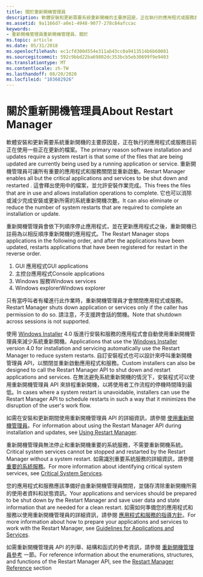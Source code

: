 ```yaml
---
title: 關於重新開機管理員
description: 軟體安裝和更新需要系統重新開機的主要原因是，正在執行的應用程式或服務目前正在使用一些正在更新的檔案。
ms.assetid: 9a1166d7-a0e1-4948-9077-278c84afccac
keywords:
- 重新開機管理員重新開機管理員，關於
ms.topic: article
ms.date: 05/31/2018
ms.openlocfilehash: ec1cfd300d554e311ab43cc0a9413514b6b60081
ms.sourcegitcommit: 592c9bbd22ba69802dc353bcb5eb30699f9e9403
ms.translationtype: MT
ms.contentlocale: zh-TW
ms.lasthandoff: 08/20/2020
ms.locfileid: "103682926"
---
```

# <a name="about-restart-manager"></a><span data-ttu-id="7fd8f-104">關於重新開機管理員</span><span class="sxs-lookup"><span data-stu-id="7fd8f-104">About Restart Manager</span></span>

<span data-ttu-id="7fd8f-105">軟體安裝和更新需要系統重新開機的主要原因是，正在執行的應用程式或服務目前正在使用一些正在更新的檔案。</span><span class="sxs-lookup"><span data-stu-id="7fd8f-105">The primary reason software installation and updates require a system restart is that some of the files that are being updated are currently being used by a running application or service.</span></span> <span data-ttu-id="7fd8f-106">重新開機管理員可讓所有重要的應用程式和服務關閉並重新啟動。</span><span class="sxs-lookup"><span data-stu-id="7fd8f-106">Restart Manager enables all but the critical applications and services to be shut down and restarted .</span></span> <span data-ttu-id="7fd8f-107">這會釋出使用中的檔案，並允許安裝作業完成。</span><span class="sxs-lookup"><span data-stu-id="7fd8f-107">This frees the files that are in use and allows installation operations to complete.</span></span> <span data-ttu-id="7fd8f-108">它也可以消除或減少完成安裝或更新所需的系統重新開機次數。</span><span class="sxs-lookup"><span data-stu-id="7fd8f-108">It can also eliminate or reduce the number of system restarts that are required to complete an installation or update.</span></span>

<span data-ttu-id="7fd8f-109">重新開機管理員會依下列順序停止應用程式，並在更新應用程式之後，重新開機已註冊為以相反順序重新開機的應用程式。</span><span class="sxs-lookup"><span data-stu-id="7fd8f-109">The Restart Manager stops applications in the following order, and after the applications have been updated, restarts applications that have been registered for restart in the reverse order.</span></span>

1.  <span data-ttu-id="7fd8f-110">GUI 應用程式</span><span class="sxs-lookup"><span data-stu-id="7fd8f-110">GUI applications</span></span>
2.  <span data-ttu-id="7fd8f-111">主控台應用程式</span><span class="sxs-lookup"><span data-stu-id="7fd8f-111">Console applications</span></span>
3.  <span data-ttu-id="7fd8f-112">Windows 服務</span><span class="sxs-lookup"><span data-stu-id="7fd8f-112">Windows services</span></span>
4.  <span data-ttu-id="7fd8f-113">Windows explorer</span><span class="sxs-lookup"><span data-stu-id="7fd8f-113">Windows explorer</span></span>

<span data-ttu-id="7fd8f-114">只有當呼叫者有權進行此作業時，重新開機管理員才會關閉應用程式或服務。</span><span class="sxs-lookup"><span data-stu-id="7fd8f-114">Restart Manager shuts down application or services only if the caller has permission to do so.</span></span> <span data-ttu-id="7fd8f-115">請注意，不支援跨會話的關機。</span><span class="sxs-lookup"><span data-stu-id="7fd8f-115">Note that shutdown across sessions is not supported.</span></span>

<span data-ttu-id="7fd8f-116">使用 [Windows Installer](/windows/desktop/Msi/windows-installer-portal) 4.0 版進行安裝和服務的應用程式會自動使用重新開機管理員來減少系統重新開機。</span><span class="sxs-lookup"><span data-stu-id="7fd8f-116">Applications that use the [Windows Installer](/windows/desktop/Msi/windows-installer-portal) version 4.0 for installation and servicing automatically use the Restart Manager to reduce system restarts.</span></span> <span data-ttu-id="7fd8f-117">自訂安裝程式也可以設計來呼叫重新開機管理員 API，以關閉並重新啟動應用程式和服務。</span><span class="sxs-lookup"><span data-stu-id="7fd8f-117">Custom installers can also be designed to call the Restart Manager API to shut down and restart applications and services.</span></span> <span data-ttu-id="7fd8f-118">在無法避免系統重新開機的情況下，安裝程式可以使用重新開機管理員 API 來排程重新開機，以將使用者工作流程的停機時間降到最低。</span><span class="sxs-lookup"><span data-stu-id="7fd8f-118">In cases where a system restart is unavoidable, installers can use the Restart Manager API to schedule restarts in such a way that it minimizes the disruption of the user's work flow.</span></span>

<span data-ttu-id="7fd8f-119">如需在安裝和更新期間使用重新開機管理員 API 的詳細資訊，請參閱 [使用重新開機管理員](using-restart-manager.md)。</span><span class="sxs-lookup"><span data-stu-id="7fd8f-119">For information about using the Restart Manager API during installation and updates, see [Using Restart Manager](using-restart-manager.md).</span></span>

<span data-ttu-id="7fd8f-120">重新開機管理員無法停止和重新開機重要的系統服務，不需要重新開機系統。</span><span class="sxs-lookup"><span data-stu-id="7fd8f-120">Critical system services cannot be stopped and restarted by the Restart Manager without a system restart.</span></span> <span data-ttu-id="7fd8f-121">如需識別重要系統服務的詳細資訊，請參閱 [重要的系統服務](critical-system-services.md)。</span><span class="sxs-lookup"><span data-stu-id="7fd8f-121">For more information about identifying critical system services, see [Critical System Services](critical-system-services.md).</span></span>

<span data-ttu-id="7fd8f-122">您的應用程式和服務應該準備好由重新開機管理員關閉，並儲存清除重新開機所需的使用者資料和狀態資訊。</span><span class="sxs-lookup"><span data-stu-id="7fd8f-122">Your applications and services should be prepared to be shut down by the Restart Manager and save user data and state information that are needed for a clean restart.</span></span> <span data-ttu-id="7fd8f-123">如需如何準備您的應用程式和服務以使用重新開機管理員的詳細資訊，請參閱 [應用程式和服務的指導方針](guidelines-for-applications-and-services.md)。</span><span class="sxs-lookup"><span data-stu-id="7fd8f-123">For more information about how to prepare your applications and services to work with the Restart Manager, see [Guidelines for Applications and Services](guidelines-for-applications-and-services.md).</span></span>

<span data-ttu-id="7fd8f-124">如需重新開機管理員 API 的列舉、結構和函式的參考資訊，請參閱 [重新開機管理員參考](restart-manager-reference.md) 一節。</span><span class="sxs-lookup"><span data-stu-id="7fd8f-124">For reference information about the enumerations, structures, and functions of the Restart Manager API, see the [Restart Manager Reference](restart-manager-reference.md) section</span></span>

 

 